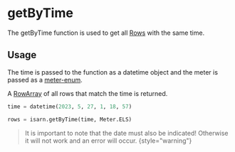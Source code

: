# getByTime

The getByTime function is used to get all [Rows](Row.md) with the same time.

## Usage

The time is passed to the function as a datetime object and the meter is passed as a [meter-enum](Meter.md).

A [RowArray](RowArray.md) of all rows that match the time is returned.
````Python
time = datetime(2023, 5, 27, 1, 18, 57)

rows = isarn.getByTime(time, Meter.ELS)
````

> It is important to note that the date must also be indicated! Otherwise it will not work and an error will occur.
{style="warning"}


